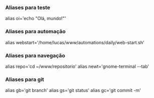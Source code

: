 ### Aliases para teste

alias oi='echo "Olá, mundo!"'

### Aliases para automação

alias webstart='/home/lucas/www/automations/daily/web-start.sh'

### Aliases para navegação

alias repo='cd ~/www/repositorio'
alias newt='gnome-terminal --tab'

### Aliases para git

alias gb='git branch'
alias gs='git status'
alias gc='git commit -m'
